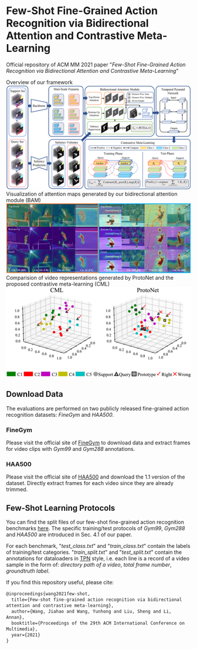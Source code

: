 # Few-Shot Fine-Grained Action Recognition via Bidirectional Attention and Contrastive Meta-Learning

Official repository of ACM MM 2021 paper "_Few-Shot Fine-Grained Action Recognition via Bidirectional Attention and Contrastive Meta-Learning_"

Overview of our framework
![framework](imgs/framework.jpg)
Visualization of attention maps generated by our bidirectional attention module (BAM)
![attention](imgs/attention.jpg)
Comparision of video representations generated by ProtoNet and the proposed 
contrastive meta-learning (CML)
![cml](imgs/representation.jpg)

## Download Data

The evaluations are performed on two publicly released fine-grained action 
recognition datasets: _FineGym_ and _HAA500_.

### FineGym

Please visit the official site of [FineGym](https://sdolivia.github.io/FineGym/) to 
download data and extract frames for video clips with _Gym99_ and _Gym288_ annotations.

### HAA500

Please visit the official site of [HAA500](https://www.cse.ust.hk/haa/) and download
the 1.1 version of the dataset. Directly extract frames for each video since they are
already trimmed.

## Few-Shot Learning Protocols

You can find the split files of our few-shot fine-grained action 
recognition benchmarks [here](/benchmarks).
The specific training/test protocols of _Gym99_, _Gym288_ and _HAA500_ are introduced 
in Sec. 4.1 of our paper.

For each benchmark, "_test_class.txt_" and "_train_class.txt_" contain the labels 
of training/test categories. "_train_split.txt_" and "_test_split.txt_" contain the 
annotations for dataloaders in 
[TPN](https://github.com/decisionforce/TPN/blob/master/data/README.md) 
style, i.e. each line is a record of a video 
sample in the form of: _directory path of a video_, _total frame number_, 
_groundtruth label_.

If you find this repository useful, please cite:

```
@inproceedings{wang2021few-shot,
  title={Few-shot fine-grained action recognition via bidirectional attention and contrastive meta-learning},
  author={Wang, Jiahao and Wang, Yunhong and Liu, Sheng and Li, Annan},
  booktitle={Proceedings of the 29th ACM International Conference on Multimedia},
  year={2021}
}
```